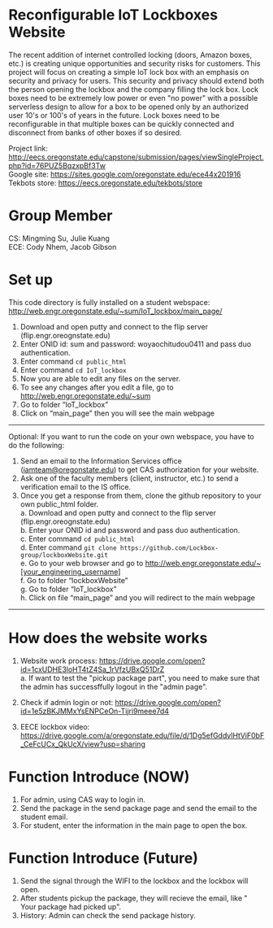 # Reconfigurable IoT Lockboxes Website

The recent addition of internet controlled locking (doors, Amazon boxes, etc.) is creating unique opportunities and security risks for customers. This project will focus on creating a simple IoT lock box with an emphasis on security and privacy for users. This security and privacy should extend both the person opening the lockbox and the company filling the lock box. Lock boxes need to be extremely low power or even "no power" with a possible serverless design to allow for a box to be opened only by an authorized user 10's or 100's of years in the future. Lock boxes need to be reconfigurable in that multiple boxes can be quickly connected and disconnect from banks of other boxes if so desired.


Project link: http://eecs.oregonstate.edu/capstone/submission/pages/viewSingleProject.php?id=76PUZ5BqzxpBf3Tw \
Google site: https://sites.google.com/oregonstate.edu/ece44x201916 \
Tekbots store: https://eecs.oregonstate.edu/tekbots/store


# Group Member
CS: Mingming Su, Julie Kuang\
ECE: Cody Nhem, Jacob Gibson

# Set up

This code directory is fully installed on a student webspace: http://web.engr.oregonstate.edu/~sum/IoT_lockbox/main_page/ 

1. Download and open putty and connect to the flip server (flip.engr.oreognstate.edu)
2. Enter ONID id: sum and password: woyaochitudou0411 and pass duo authentication.
3. Enter command `cd public_html`
4. Enter command `cd IoT_lockbox`
5. Now you are able to edit any files on the server.
6. To see any changes after you edit a file, go to http://web.engr.oregonstate.edu/~sum 
7. Go to folder “IoT_lockbox”
8. Click on “main_page” then you will see the main webpage
****
Optional: If you want to run the code on your own webspace, you have to do the following:
1. Send an email to the Information Services office (iamteam@oregonstate.edu)  to get CAS authorization for your website.
2. Ask one of the faculty members (client, instructor, etc.) to send a verification email to the IS office.
3. Once you get a response from them, clone the github repository to your own public_html folder.\
  a. Download and open putty and connect to the flip server (flip.engr.oreognstate.edu) \
  b. Enter your ONID id and password and pass duo authentication. \
  c. Enter command `cd public_html` \
  d. Enter command `git clone https://github.com/Lockbox-group/lockboxWebsite.git` \
  e. Go to your web browser and go to http://web.engr.oregonstate.edu/~[your_engineering_username] \
  f. Go to folder “lockboxWebsite” \
  g. Go to folder “IoT_lockbox” \
  h. Click on file “main_page” and you will redirect to the main webpage 
****

# How does the website works
1. Website work process: https://drive.google.com/open?id=1cxUDHE3loHT4tZ4Sa_1rVfzUBxQ51DrZ \
  a. If want to test the "pickup package part", you need to make sure that the admin has successffully logout in the "admin page".

2. Check if admin login or not: https://drive.google.com/open?id=1e5zBKJMMxYsENPCeOn-Tijri9meee7d4
3. EECE lockbox video: https://drive.google.com/a/oregonstate.edu/file/d/1Dg5efGddvlHtViF0bF_CeFcUCx_QkUcX/view?usp=sharing

# Function Introduce (NOW)
1. For admin, using CAS way to login in.
2. Send the package in the send package page and send the email to the student email.
3. For student, enter the information in the main page to open the box.

# Function Introduce (Future)
1. Send the signal through the WIFI to the lockbox and the lockbox will open.
2. After students pickup the package, they will recieve the email, like " Your package had picked up".
3. History: Admin can check the send package history.
